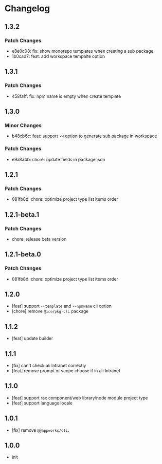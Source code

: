 # Changelog

## 1.3.2

### Patch Changes

- e8e0c08: fix: show monorepo templates when creating a sub package
- 1b0cad7: feat: add workspace tempalte option

## 1.3.1

### Patch Changes

- 458fa1f: fix: npm name is empty when create template

## 1.3.0

### Minor Changes

- b48cb6c: feat: support `-w` option to generate sub package in workspace

### Patch Changes

- e9a8a4b: chore: update fields in package.json

## 1.2.1

### Patch Changes

- 081fb8d: chore: optimize project type list items order

## 1.2.1-beta.1

### Patch Changes

- chore: release beta version

## 1.2.1-beta.0

### Patch Changes

- 081fb8d: chore: optimize project type list items order

## 1.2.0

- [feat] support `--template` and `--npmName` cli option
- [chore] remove `@ice/pkg-cli` package

## 1.1.2

- [feat] update builder

## 1.1.1

- [fix] can't check ali Intranet correctly
- [feat] remove prompt of scope choose if in ali Intranet

## 1.1.0

- [feat] support rax component/web library/node module project type
- [feat] support language locale

## 1.0.1

- [fix] remove `@@appworks/cli`.

## 1.0.0

- init
